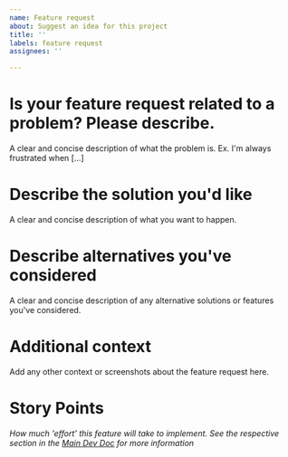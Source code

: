 ```yaml
---
name: Feature request
about: Suggest an idea for this project
title: ''
labels: feature request
assignees: ''

---
```


# Is your feature request related to a problem? Please describe.
A clear and concise description of what the problem is. Ex. I'm always frustrated when [...]

# Describe the solution you'd like 
A clear and concise description of what you want to happen.

# Describe alternatives you've considered
A clear and concise description of any alternative solutions or features you've considered.

# Additional context
Add any other context or screenshots about the feature request here.

# Story Points
*How much 'effort' this feature will take to implement. See the respective section in the [Main Dev Doc](https://github.com/cse110-fa21-group2/cse110-fa21-group2/wiki/Main-Developer-Doc#estimating-work-with-story-points) for more information*
